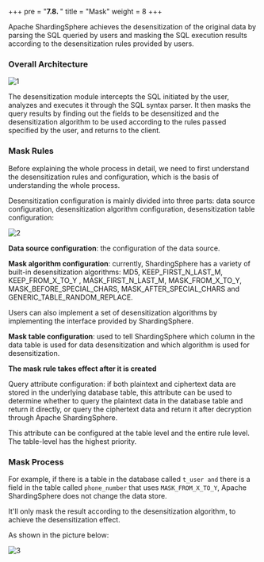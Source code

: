 +++
pre = "<b>7.8. </b>"
title = "Mask"
weight = 8
+++

Apache ShardingSphere achieves the desensitization of the original data by parsing the SQL queried by users and masking the SQL execution results according to the desensitization rules provided by users. 

### Overall Architecture

![1](https://shardingsphere.apache.org/document/current/img/mask/1_en.png)

The desensitization module intercepts the SQL initiated by the user, analyzes and executes it through the SQL syntax parser. It then masks the query results by finding out the fields to be desensitized and the desensitization algorithm to be used according to the rules passed specified by the user, and returns to the client.

### Mask Rules

Before explaining the whole process in detail, we need to first understand the desensitization rules and configuration, which is the basis of understanding the whole process. 

Desensitization configuration is mainly divided into three parts: data source configuration, desensitization algorithm configuration, desensitization table configuration:

![2](https://shardingsphere.apache.org/document/current/img/mask/2_en.png)

**Data source configuration**: the configuration of the data source.

**Mask algorithm configuration**: currently, ShardingSphere has a variety of built-in desensitization algorithms: MD5, KEEP_FIRST_N_LAST_M, KEEP_FROM_X_TO_Y , MASK_FIRST_N_LAST_M, MASK_FROM_X_TO_Y, MASK_BEFORE_SPECIAL_CHARS, MASK_AFTER_SPECIAL_CHARS and GENERIC_TABLE_RANDOM_REPLACE. 

Users can also implement a set of desensitization algorithms by implementing the interface provided by ShardingSphere.

**Mask table configuration**: used to tell ShardingSphere which column in the data table is used for data desensitization and which algorithm is used for desensitization.

**The mask rule takes effect after it is created**

Query attribute configuration: if both plaintext and ciphertext data are stored in the underlying database table, this attribute can be used to determine whether to query the plaintext data in the database table and return it directly, or query the ciphertext data and return it after decryption through Apache ShardingSphere. 

This attribute can be configured at the table level and the entire rule level. The table-level has the highest priority.

### Mask Process

For example, if there is a table in the database called `t_user and` there is a field in the table called `phone_number` that uses `MASK_FROM_X_TO_Y`, Apache ShardingSphere does not change the data store. 

It'll only mask the result according to the desensitization algorithm, to achieve the desensitization effect. 
 
As shown in the picture below:

![3](https://shardingsphere.apache.org/document/current/img/mask/3_en.png)

